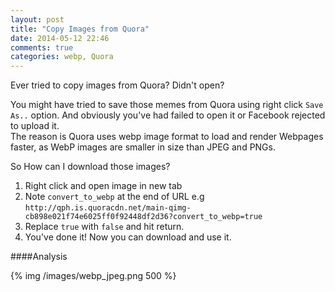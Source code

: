 ```yaml
---
layout: post
title: "Copy Images from Quora"
date: 2014-05-12 22:46
comments: true
categories: webp, Quora
---
```


Ever tried to copy images from Quora? Didn't open? <!--more-->

You might have tried to save those memes from Quora using right click `Save As..` option. And obviously you've had failed to open it or Facebook rejected to upload it.  
The reason is Quora uses webp image format to load and render Webpages faster, as WebP images are smaller in size than JPEG and PNGs.  

So How can I download those images?  
1. Right click and open image in new tab  
2. Note `convert_to_webp` at the end of URL e.g `http://qph.is.quoracdn.net/main-qimg-cb898e021f74e6025ff0f92448df2d36?convert_to_webp=true`  
3. Replace `true` with `false` and hit return.  
4. You've done it! Now you can download and use it.  


####Analysis

{% img /images/webp_jpeg.png 500 %}

